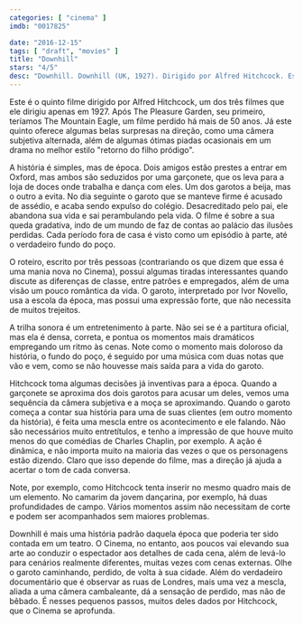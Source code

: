 ```yaml
---
categories: [ "cinema" ]
imdb: "0017825"

date: "2016-12-15"
tags: [ "draft", "movies" ]
title: "Downhill"
stars: "4/5"
desc: "Downhill. Downhill (UK, 1927). Dirigido por Alfred Hitchcock. Escrito por Constance Collier, Ivor Novello, Eliot Stannard. Com Ivor Novello (Roddy Berwick), Ben Webster (Dr. Dawson), Norman McKinnel (Sir Thomas Berwick), Robin Irvine (Tim Wakeley), Jerrold Robertshaw (The Rev. Henry Wakeley), Sybil Rhoda (Sybil Wakeley), Annette Benson (Mabel), Lilian Braithwaite (Lady Berwick), Isabel Jeans (Julia)."
---
```

Este é o quinto filme dirigido por Alfred Hitchcock, um dos três filmes que ele dirigiu apenas em 1927. Após The Pleasure Garden, seu primeiro, teríamos The Mountain Eagle, um filme perdido há mais de 50 anos. Já este quinto oferece algumas belas surpresas na direção, como uma câmera subjetiva alternada, além de algumas ótimas piadas ocasionais em um drama no melhor estilo "retorno do filho pródigo".

A história é simples, mas de época. Dois amigos estão prestes a entrar em Oxford, mas ambos são seduzidos por uma garçonete, que os leva para a loja de doces onde trabalha e dança com eles. Um dos garotos a beija, mas o outro a evita. No dia seguinte o garoto que se manteve firme é acusado de assédio, e acaba sendo expulso do colégio. Desacreditado pelo pai, ele abandona sua vida e sai perambulando pela vida. O filme é sobre a sua queda gradativa, indo de um mundo de faz de contas ao palácio das ilusões perdidas. Cada período fora de casa é visto como um episódio à parte, até o verdadeiro fundo do poço.

O roteiro, escrito por três pessoas (contrariando os que dizem que essa é uma mania nova no Cinema), possui algumas tiradas interessantes quando discute as diferenças de classe, entre patrões e empregados, além de uma visão um pouco romântica da vida. O garoto, interpretado por Ivor Novello, usa a escola da época, mas possui uma expressão forte, que não necessita de muitos trejeitos.

A trilha sonora é um entretenimento à parte. Não sei se é a partitura oficial, mas ela é densa, correta, e pontua os momentos mais dramáticos empregando um ritmo às cenas. Note como o momento mais doloroso da história, o fundo do poço, é seguido por uma música com duas notas que vão e vem, como se não houvesse mais saída para a vida do garoto.

Hitchcock toma algumas decisões já inventivas para a época. Quando a garçonete se aproxima dos dois garotos para acusar um deles, vemos uma sequência da câmera subjetiva e a moça se aproximando. Quando o garoto começa a contar sua história para uma de suas clientes (em outro momento da história), é feita uma mescla entre os acontecimento e ele falando. Não são necessários muito entretítulos, e tenho a impressão de que houve muito menos do que comédias de Charles Chaplin, por exemplo. A ação é dinâmica, e não importa muito na maioria das vezes o que os personagens estão dizendo. Claro que isso depende do filme, mas a direção já ajuda a acertar o tom de cada conversa.

Note, por exemplo, como Hitchcock tenta inserir no mesmo quadro mais de um elemento. No camarim da jovem dançarina, por exemplo, há duas profundidades de campo. Vários momentos assim não necessitam de corte e podem ser acompanhados sem maiores problemas.

Downhill é mais uma história padrão daquela época que poderia ter sido contada em um teatro. O Cinema, no entanto, aos poucos vai elevando sua arte ao conduzir o espectador aos detalhes de cada cena, além de levá-lo para cenários realmente diferentes, muitas vezes com cenas externas. Olhe o garoto caminhando, perdido, de volta à sua cidade. Além do verdadeiro documentário que é observar as ruas de Londres, mais uma vez a mescla, aliada a uma câmera cambaleante, dá a sensação de perdido, mas não de bêbado. É nesses pequenos passos, muitos deles dados por Hitchcock, que o Cinema se aprofunda.
